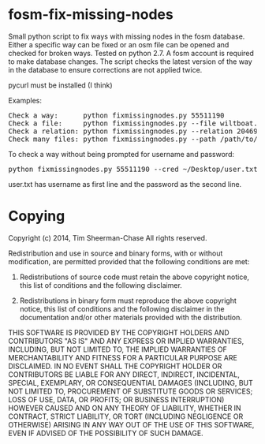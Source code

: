 fosm-fix-missing-nodes
======================

Small python script to fix ways with missing nodes in the fosm database. Either a specific way can be fixed or an osm file can be opened and checked for broken ways. Tested on python 2.7. A fosm account is required to make database changes. The script checks the latest version of the way in the database to ensure corrections are not applied twice.

pycurl must be installed (I think)

Examples:

<pre>Check a way:      python fixmissingnodes.py 55511190
Check a file:     python fixmissingnodes.py --file wiltboat.osm
Check a relation: python fixmissingnodes.py --relation 20469
Check many files: python fixmissingnodes.py --path /path/to/files</pre>

To check a way without being prompted for username and password:

<pre>python fixmissingnodes.py 55511190 --cred ~/Desktop/user.txt</pre>

user.txt has username as first line and the password as the second line.

Copying
=======

Copyright (c) 2014, Tim Sheerman-Chase
All rights reserved.

Redistribution and use in source and binary forms, with or without modification, are permitted provided that the following conditions are met:

1. Redistributions of source code must retain the above copyright notice, this list of conditions and the following disclaimer.

2. Redistributions in binary form must reproduce the above copyright notice, this list of conditions and the following disclaimer in the documentation and/or other materials provided with the distribution.

THIS SOFTWARE IS PROVIDED BY THE COPYRIGHT HOLDERS AND CONTRIBUTORS "AS IS" AND ANY EXPRESS OR IMPLIED WARRANTIES, INCLUDING, BUT NOT LIMITED TO, THE IMPLIED WARRANTIES OF MERCHANTABILITY AND FITNESS FOR A PARTICULAR PURPOSE ARE DISCLAIMED. IN NO EVENT SHALL THE COPYRIGHT HOLDER OR CONTRIBUTORS BE LIABLE FOR ANY DIRECT, INDIRECT, INCIDENTAL, SPECIAL, EXEMPLARY, OR CONSEQUENTIAL DAMAGES (INCLUDING, BUT NOT LIMITED TO, PROCUREMENT OF SUBSTITUTE GOODS OR SERVICES; LOSS OF USE, DATA, OR PROFITS; OR BUSINESS INTERRUPTION) HOWEVER CAUSED AND ON ANY THEORY OF LIABILITY, WHETHER IN CONTRACT, STRICT LIABILITY, OR TORT (INCLUDING NEGLIGENCE OR OTHERWISE) ARISING IN ANY WAY OUT OF THE USE OF THIS SOFTWARE, EVEN IF ADVISED OF THE POSSIBILITY OF SUCH DAMAGE.
